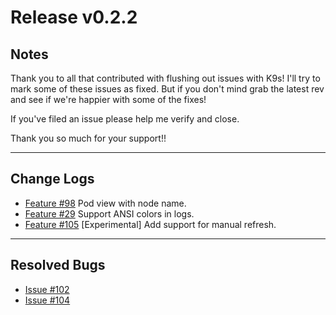 # Release v0.2.2

## Notes

Thank you to all that contributed with flushing out issues with K9s! I'll try
to mark some of these issues as fixed. But if you don't mind grab the latest
rev and see if we're happier with some of the fixes!

If you've filed an issue please help me verify and close.

Thank you so much for your support!!

---

## Change Logs

+ [Feature #98](https://github.com/zloom/k9s/issues/98) Pod view with node name.
+ [Feature #29](https://github.com/zloom/k9s/issues/29) Support ANSI colors in logs.
+ [Feature #105](https://github.com/zloom/k9s/issues/29) [Experimental] Add support for manual refresh.

---

## Resolved Bugs

+ [Issue #102](https://github.com/zloom/k9s/issues/102)
+ [Issue #104](https://github.com/zloom/k9s/issues/104)